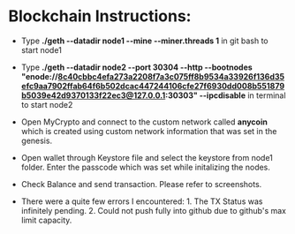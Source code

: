 # Blockchain Instructions:

* Type **./geth --datadir node1 --mine --miner.threads 1**  in git bash to start node1

* Type **./geth --datadir node2 --port 30304 --http --bootnodes "enode://8c40cbbc4efa273a2208f7a3c075ff8b9534a33926f136d35efc9aa7902ffab64f6b502dcac447244106cfe27f6930dd008b551879b5039e42d9370133f22ec3@127.0.0.1:30303" --ipcdisable** in terminal to start node2


* Open MyCrypto and connect to the custom network called **anycoin** which is created using custom network information that was set in the genesis. 

* Open wallet through Keystore file and select the keystore from node1 folder. Enter the passcode which was set while initalizing the nodes.

* Check Balance and send transaction. Please refer to screenshots.

* There were a quite few errors I encountered: 1. The TX Status was infinitely pending. 2. Could not push fully into github due to github's max limit capacity. 
